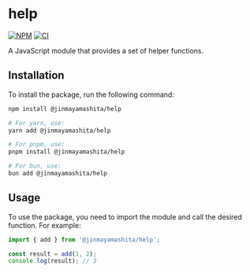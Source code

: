 # help

[![NPM](https://img.shields.io/npm/v/%40jinmayamashita%2Fhelp?logo=npm&labelColor=%23CB0000&color=%23CB0000&cacheSeconds=500)](https://www.npmjs.com/package/@jinmayamashita/help) [![CI](https://github.com/jinmayamashita/help/actions/workflows/ci.yml/badge.svg)](https://github.com/jinmayamashita/help/actions/workflows/ci.yml)



A JavaScript module that provides a set of helper functions.

## Installation

To install the package, run the following command:

```bash
npm install @jinmayamashita/help

# For yarn, use:
yarn add @jinmayamashita/help

# For pnpm, use:
pnpm install @jinmayamashita/help

# For bun, use:
bun add @jinmayamashita/help
```

## Usage

To use the package, you need to import the module and call the desired function. For example:

```js
import { add } from '@jinmayamashita/help';

const result = add(1, 2);
console.log(result); // 3
```
